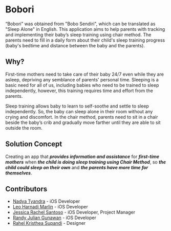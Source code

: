 # Bobori
“Bobori” was obtained from "Bobo Sendiri", which can be translated as "Sleep Alone" in English. This application aims to help parents with tracking and implementing their baby’s sleep training using chair method. The parents need to fill in a daily form about their child's sleep training progress (baby's bedtime and distance between the baby and the parents).

## Why?
First-time mothers need to take care of their baby 24/7 even while they are asleep, depriving any semblance of parents' personal time. Sleeping is a basic need for all of us, including babies who need to be trained to sleep independently, however, this training requires time and effort from the parents.

Sleep training allows baby to learn to self-soothe and settle to sleep independently. So, the baby can sleep alone in their room without any crying and discomfort. In the chair method, parents need to sit in a chair beside the baby’s crib and gradually move farther until they are able to sit outside the room.

## Solution Concept
Creating an app that ***provides information and assistance*** for ***first-time mothers*** when ***the child is doing sleep training using Chair Method***, so ***the child could sleep on their own*** and ***the parents have more time for themselves***.

## Contributors
- [Nadya Tyandra](https://github.com/nadyatyandra) - iOS Developer
- [Leo Harnadi Marlin](https://github.com/TrotskyLeon) - iOS Developer
- [Jessica Rachel Santoso](https://github.com/jessicarachel) - iOS Developer, Project Manager
- [Randy Julian Gunawan](https://github.com/randjg) - iOS Developer
- [Rahel Kristhea Supandi](https://www.behance.net/rahelkristhea) - Designer

